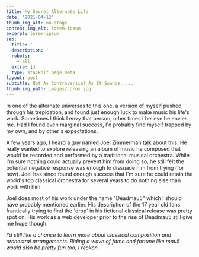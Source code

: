 ```yaml
---
title: My Secret Alternate Life
date: '2021-04-12'
thumb_img_alt: on-stage
content_img_alt: lorem-ipsum
excerpt: lorem-ipsum
seo:
  title: ''
  description: ''
  robots:
    - all
  extra: []
  type: stackbit_page_meta
layout: post
subtitle: Not As Controversial As It Sounds.....
thumb_img_path: images/cbros.jpg
---
```

In one of the alternate universes to this one, a version of myself pushed through his trepidation, and found just enough luck to make music his life's work. Sometimes I think I envy that person, other times I believe he envies me. Had I found even marginal success, I'd probably find myself trapped by my own, and by other's expectations.

A few years ago, I heard a guy named Joel Zimmerman talk about this. He really wanted to explore releasing an album of music he composed that would be recorded and performed by a traditional musical orchestra. While I'm sure nothing could actually prevent him from doing so, he still felt the potential negative response was enough to dissuade him from trying (for now). Joel has since found enough success that I'm sure he could retain the world's top classical orchestra for several years to do nothing else than work with him.

Joel does most of his work under the name "Deadmau5" which I should have probably mentioned earlier. His description of the 17 year old fans frantically trying to find the 'drop' in his fictional classical release was pretty spot on. His work as a web developer prior to the rise of Deadmau5 still give me hope though.

*I'd still like a chance to learn more about classical composition and orchestral arrangements. Riding a wave of fame and fortune like mau5 would also be pretty fun too, I reckon.*

## &#xA;

